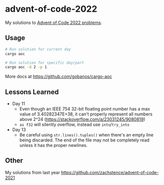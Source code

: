 # advent-of-code-2022

My solutions to [Advent of Code 2022 problems](https://adventofcode.com/2022).

## Usage
```sh
# Run solution for current day
cargo aoc

# Run solution for specific day/part
cargo aoc -d 2 -p 1
```

More docs at https://github.com/gobanos/cargo-aoc

## Lessons Learned
- Day 11
    - Even though an IEEE 754 32-bit floating point number has a max value of 3.40282347E+38, it can't properly represent all numbers above 2^24 (https://stackoverflow.com/a/23031245/9080819)
    - `as f32` will silently overflow, instead use `into`/`try_into`
- Day 13
    - Be careful using `str.lines().tuples()` when there's an empty line being discarded. The end of the file may not be completely read unless it has the proper newlines.

## Other
My solutions from last year https://github.com/zachstence/advent-of-code-2021
